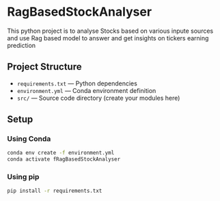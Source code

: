# RagBasedStockAnalyser

This python project is to analyse Stocks based on various inpute sources and use  Rag based model to answer and get insights on tickers earning prediction

## Project Structure
- `requirements.txt` — Python dependencies
- `environment.yml` — Conda environment definition
- `src/` — Source code directory (create your modules here)

## Setup

### Using Conda
```sh
conda env create -f environment.yml
conda activate fRagBasedStockAnalyser
```

### Using pip
```sh
pip install -r requirements.txt
```


